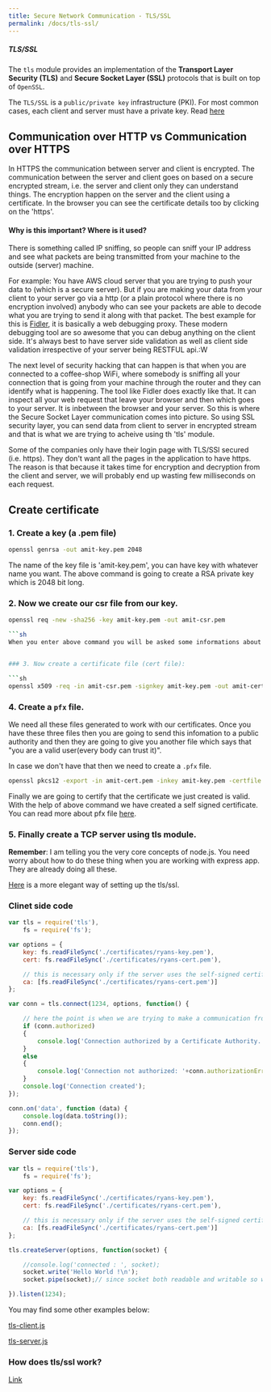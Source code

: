 ```yaml
---
title: Secure Network Communication - TLS/SSL
permalink: /docs/tls-ssl/
---
```



<div class="note">
  <h5>TLS/SSL</h5>
</div>


The `tls` module provides an implementation of the **Transport Layer Security (TLS)** and **Secure Socket Layer (SSL)** protocols that is built on top of `OpenSSL`. 

The `TLS/SSL` is a `public/private key` infrastructure (PKI). For most common cases, each client and server must have a private key. Read [here](https://nodejs.org/api/tls.html#tls_tls_ssl_concepts)


## Communication over HTTP vs Communication over HTTPS
In HTTPS the communication between server and client is encrypted. The communication between the server and client goes on based on a secure encrypted stream, i.e. the server and client only they can understand things. The encryption happen on the server and the client using a certificate. In the browser you can see the certificate details too by clicking on the 'https'.

#### Why is this important? Where is it used?

There is something called IP sniffing, so people can sniff your IP address and see what packets are being transmitted from your machine to the outside (server) machine.

For example: You have AWS cloud server that you are trying to push your data to (which is a secure server). But if you are making your data from your client to your server go via a http (or a plain protocol where there is no encryption involved) anybody who can see your packets are able to decode what you are trying to send it along with that packet.
The best example for this is [Fidler](), it is basically a web debugging proxy. These modern debugging tool are so awesome that you can debug anything on the client side. It's always best to have server side validation as well as client side validation irrespective of your server being RESTFUL api.:W

The next level of security hacking that can happen is that when you are connected to a coffee-shop WiFi, where somebody is sniffing all your connection that is going from your machine through the router and they can identify what is happening. The tool like Fidler does exactly like that. It can inspect all your web request that leave your browser and then which goes to your server. It is inbetween the browser and your server. So this is where the Secure Socket Layer communication comes into picture. So using SSL security layer, you can send data from client to server in encrypted stream and that is what we are trying to acheive using th 'tls' module.

Some of the companies only have their login page with TLS/SSl secured (i.e. https). They don't want all the pages in the application to have https. The reason is that because it takes time for encryption and decryption from the client and server, we will probably end up wasting few milliseconds on each request.

## Create certificate

### 1. Create a key (a .pem file)

```sh
openssl genrsa -out amit-key.pem 2048
```

The name of the key file is 'amit-key.pem', you can have key with whatever name you want. The above command is going to create a RSA private key which is 2048 bit long.

### 2. Now we create our csr file from our key.

```sh
openssl req -new -sha256 -key amit-key.pem -out amit-csr.pem

```sh
When you enter above command you will be asked some informations about company, etc. This is a file using which we are trying to tell that I am a valid server trust me on all these basis. After all these a 'amit-csr.pem' file is created based on the 'amit-key.pem' file.


### 3. Now create a certificate file (cert file):

```sh
openssl x509 -req -in amit-csr.pem -signkey amit-key.pem -out amit-cert.pem
```


### 4. Create a `pfx` file.
We need all these files generated to work with our certificates. Once you have these three files then you are going to send this infomation to a public authority and then they are going to give you another file which says that "you are a valid user(every body can trust it)".

In case we don't have that then we need to create a `.pfx` file.

```sh
openssl pkcs12 -export -in amit-cert.pem -inkey amit-key.pem -certfile amit-cert.pem -out amit.pfx

```

Finally we are going to certify that the certificate we just created is valid. With the help of above command we have created a self signed certificate. You can read more about pfx file [here](https://nodejs.org/api/tls.html#tls_perfect_forward_secrecy).

### 5. Finally create a TCP server using tls module.

**Remember**: I am telling you the very core concepts of node.js. You need worry about how to do these thing when you are working with express app. They are already doing all these.

[Here](https://github.com/ZiCog/node-tls-example) is a more elegant way of setting up the tls/ssl.

### Clinet side code

```js
var tls = require('tls'),
    fs = require('fs');

var options = {
    key: fs.readFileSync('./certificates/ryans-key.pem'),
    cert: fs.readFileSync('./certificates/ryans-cert.pem'),

    // this is necessary only if the server uses the self-signed certificate
    ca: [fs.readFileSync('./certificates/ryans-cert.pem')]
};

var conn = tls.connect(1234, options, function() {

    // here the point is when we are trying to make a communication from client to server then the certificate should match
    if (conn.authorized)
    {
        console.log('Connection authorized by a Certificate Authority.');
    }
    else
    {
        console.log('Connection not authorized: '+conn.authorizationError);
    }
    console.log('Connection created');
});

conn.on('data', function (data) {
    console.log(data.toString());
    conn.end();
});
```

### Server side code

```js
var tls = require('tls'),
    fs = require('fs');

var options = {
    key: fs.readFileSync('./certificates/ryans-key.pem'),
    cert: fs.readFileSync('./certificates/ryans-cert.pem'),

    // this is necessary only if the server uses the self-signed certificate
    ca: [fs.readFileSync('./certificates/ryans-cert.pem')]
};

tls.createServer(options, function(socket) {

    //console.log('connected : ', socket);
    socket.write('Hello World !\n');
    socket.pipe(socket);// since socket both readable and writable so we gonna pipe one content to other

}).listen(1234);
```

You may find some other examples below:

[tls-client.js](https://github.com/ZiCog/node-tls-example/blob/master/tls-client.js)

[tls-server.js](https://github.com/ZiCog/node-tls-example/blob/master/tls-server.js)

### How does tls/ssl work?

[Link](https://security.stackexchange.com/questions/20803/how-does-ssl-tls-work)
